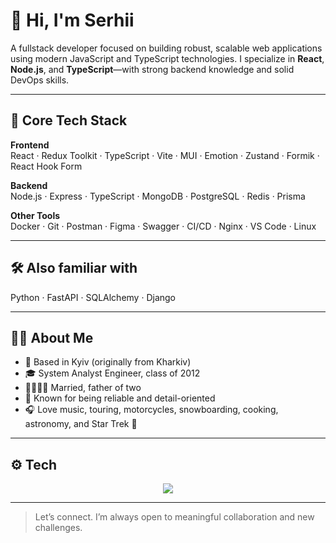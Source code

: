 # 👋 Hi, I'm Serhii

A fullstack developer focused on building robust, scalable web applications using modern JavaScript and TypeScript technologies. I specialize in **React**, **Node.js**, and **TypeScript**—with strong backend knowledge and solid DevOps skills.

---

## 🔧 Core Tech Stack

**Frontend**  
React · Redux Toolkit · TypeScript · Vite · MUI · Emotion · Zustand · Formik · React Hook Form

**Backend**  
Node.js · Express · TypeScript · MongoDB · PostgreSQL · Redis · Prisma

**Other Tools**  
Docker · Git · Postman · Figma · Swagger · CI/CD · Nginx · VS Code · Linux

---

## 🛠 Also familiar with

Python · FastAPI · SQLAlchemy · Django

---

## 👨‍💻 About Me

- 📍 Based in Kyiv (originally from Kharkiv)
- 🎓 System Analyst Engineer, class of 2012
- 👨‍👩‍👧‍👦 Married, father of two
- 🧱 Known for being reliable and detail-oriented
- 🎧 Love music, touring, motorcycles, snowboarding, cooking, astronomy, and Star Trek 🖖

---

## ⚙️ Tech

<p align="center">
  <a href="https://skillicons.dev">
    <img src="https://skillicons.dev/icons?i=ts,js,nodejs,express,react,redux,html,css,scss,vite,mongodb,postgres,docker,git,postman,figma,python,fastapi" />
  </a>
</p>

---

> Let’s connect. I’m always open to meaningful collaboration and new challenges.
